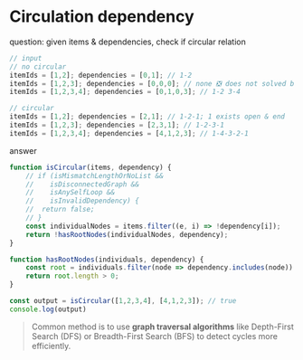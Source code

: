 # Circulation dependency
question: given items & dependencies, check if circular relation
```js
// input
// no circular
itemIds = [1,2]; dependencies = [0,1]; // 1-2
itemIds = [1,2,3]; dependencies = [0,0,0]; // none ❎ does not solved below
itemIds = [1,2,3,4]; dependencies = [0,1,0,3]; // 1-2 3-4 

// circular
itemIds = [1,2]; dependencies = [2,1]; // 1-2-1; 1 exists open & end
itemIds = [1,2,3]; dependencies = [2,3,1]; // 1-2-3-1
itemIds = [1,2,3,4]; dependencies = [4,1,2,3]; // 1-4-3-2-1
```

answer
```js
function isCircular(items, dependency) {
    // if (isMismatchLengthOrNoList &&
	//    isDisconnectedGraph &&
	//    isAnySelfLoop &&
	//    isInvalidDependency) {
	//	return false;    
	// }
	const individualNodes = items.filter((e, i) => !dependency[i]);
	return !hasRootNodes(individualNodes, dependency);
}

function hasRootNodes(individuals, dependency) {
	const root = individuals.filter(node => dependency.includes(node))
	return root.length > 0;
}

const output = isCircular([1,2,3,4], [4,1,2,3]); // true
console.log(output)
```

> Common method is to use **graph traversal algorithms** like Depth-First Search (DFS) or Breadth-First Search (BFS) to detect cycles more efficiently.


